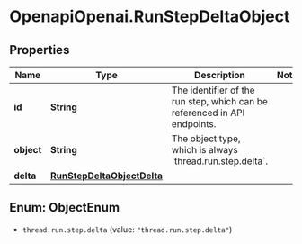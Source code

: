 # OpenapiOpenai.RunStepDeltaObject

## Properties

Name | Type | Description | Notes
------------ | ------------- | ------------- | -------------
**id** | **String** | The identifier of the run step, which can be referenced in API endpoints. | 
**object** | **String** | The object type, which is always &#x60;thread.run.step.delta&#x60;. | 
**delta** | [**RunStepDeltaObjectDelta**](RunStepDeltaObjectDelta.md) |  | 



## Enum: ObjectEnum


* `thread.run.step.delta` (value: `"thread.run.step.delta"`)




